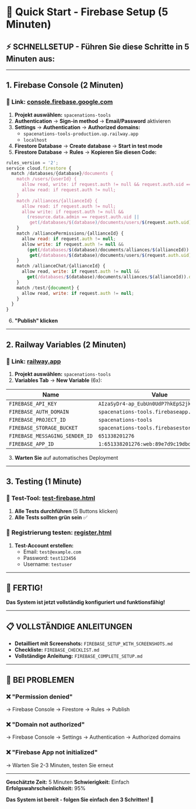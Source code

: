 # 🚀 Quick Start - Firebase Setup (5 Minuten)

## ⚡ **SCHNELLSETUP - Führen Sie diese Schritte in 5 Minuten aus:**

---

## **1. Firebase Console** (2 Minuten)

### 🔗 **Link:** [console.firebase.google.com](https://console.firebase.google.com)

1. **Projekt auswählen:** `spacenations-tools`
2. **Authentication** → **Sign-in method** → **Email/Password** aktivieren
3. **Settings** → **Authentication** → **Authorized domains:**
   - `spacenations-tools-production.up.railway.app`
   - `localhost`
4. **Firestore Database** → **Create database** → **Start in test mode**
5. **Firestore Database** → **Rules** → **Kopieren Sie diesen Code:**

```javascript
rules_version = '2';
service cloud.firestore {
  match /databases/{database}/documents {
    match /users/{userId} {
      allow read, write: if request.auth != null && request.auth.uid == userId;
      allow read: if request.auth != null;
    }
    match /alliances/{allianceId} {
      allow read: if request.auth != null;
      allow write: if request.auth != null && 
        (resource.data.admin == request.auth.uid || 
         get(/databases/$(database)/documents/users/$(request.auth.uid)).data.systemRole == 'superadmin');
    }
    match /alliancePermissions/{allianceId} {
      allow read: if request.auth != null;
      allow write: if request.auth != null && 
        (get(/databases/$(database)/documents/alliances/$(allianceId)).data.admin == request.auth.uid ||
         get(/databases/$(database)/documents/users/$(request.auth.uid)).data.systemRole == 'superadmin');
    }
    match /allianceChat/{allianceId} {
      allow read, write: if request.auth != null && 
        get(/databases/$(database)/documents/alliances/$(allianceId)).data.members[request.auth.uid] != null;
    }
    match /test/{document} {
      allow read, write: if request.auth != null;
    }
  }
}
```

6. **"Publish" klicken**

---

## **2. Railway Variables** (2 Minuten)

### 🔗 **Link:** [railway.app](https://railway.app)

1. **Projekt auswählen:** `spacenations-tools`
2. **Variables Tab** → **New Variable** (6x):

| Name | Value |
|------|-------|
| `FIREBASE_API_KEY` | `AIzaSyDr4-ap_EubUn0UdP7hkEpS2jkzLIVgvyc` |
| `FIREBASE_AUTH_DOMAIN` | `spacenations-tools.firebaseapp.com` |
| `FIREBASE_PROJECT_ID` | `spacenations-tools` |
| `FIREBASE_STORAGE_BUCKET` | `spacenations-tools.firebasestorage.app` |
| `FIREBASE_MESSAGING_SENDER_ID` | `651338201276` |
| `FIREBASE_APP_ID` | `1:651338201276:web:89e7d9c19dbd2611d3f8b9` |

3. **Warten Sie** auf automatisches Deployment

---

## **3. Testing** (1 Minute)

### 🔗 **Test-Tool:** [test-firebase.html](https://spacenations-tools-production.up.railway.app/test-firebase.html)

1. **Alle Tests durchführen** (5 Buttons klicken)
2. **Alle Tests sollten grün sein** ✅

### 🔗 **Registrierung testen:** [register.html](https://spacenations-tools-production.up.railway.app/register.html)

1. **Test-Account erstellen:**
   - Email: `test@example.com`
   - Password: `test123456`
   - Username: `testuser`

---

## **🎉 FERTIG!**

**Das System ist jetzt vollständig konfiguriert und funktionsfähig!**

---

## **📋 VOLLSTÄNDIGE ANLEITUNGEN**

- **Detailliert mit Screenshots:** `FIREBASE_SETUP_WITH_SCREENSHOTS.md`
- **Checkliste:** `FIREBASE_CHECKLIST.md`
- **Vollständige Anleitung:** `FIREBASE_COMPLETE_SETUP.md`

---

## **🚨 BEI PROBLEMEN**

### **❌ "Permission denied"**
→ Firebase Console → Firestore → Rules → Publish

### **❌ "Domain not authorized"**
→ Firebase Console → Settings → Authentication → Authorized domains

### **❌ "Firebase App not initialized"**
→ Warten Sie 2-3 Minuten, testen Sie erneut

---

**Geschätzte Zeit:** 5 Minuten
**Schwierigkeit:** Einfach
**Erfolgswahrscheinlichkeit:** 95%

**Das System ist bereit - folgen Sie einfach den 3 Schritten! 🚀**